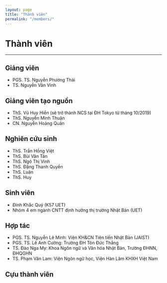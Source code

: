 ```yaml
---
layout: page
title: "Thành viên"
permalink: "/members/"
---
```


# Thành viên
---

## Giảng viên 
* PGS. TS. Nguyễn Phương Thái
* TS. Nguyễn Văn Vinh

## Giảng viên tạo nguồn
* ThS. Vũ Huy Hiển (sẽ trở thành NCS tại ĐH Tokyo từ tháng 10/2019)
* ThS. Nguyễn Minh Thuận
* CN. Nguyễn Hoàng Quân

## Nghiên cứu sinh
* ThS. Trần Hồng Việt
* ThS. Bùi Văn Tân
* ThS. Ngô Thị Vinh
* ThS. Đặng Thanh Quyền
* ThS. Luân
* ThS. Huy

## Sinh viên
* Đinh Khắc Quý (K57 UET)
* Nhóm 4 em ngành CNTT định hướng thị trường Nhật Bản (UET)

## Hợp tác
* PGS. TS. Nguyễn Lê Minh: Viện KH&CN Tiên tiến Nhật Bản (JAIST)
* PGS. TS. Lê Anh Cường: Trường ĐH Tôn Đức Thắng
* TS. Đào Nga My: Khoa Ngôn ngữ và Văn hóa Nhật Bản, Trường ĐHNN, ĐHQGHN
* TS. Phạm Văn Lam: Viện Ngôn ngữ học, Viện Hàn Lâm KHXH Việt Nam

## Cựu thành viên
